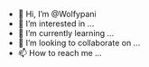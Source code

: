 - 👋 Hi, I’m @Wolfypani
- 👀 I’m interested in ...
- 🌱 I’m currently learning ...
- 💞️ I’m looking to collaborate on ...
- 📫 How to reach me ...

<!---
Wolfypani/Wolfypani is a ✨ special ✨ repository because its `README.md` (this file) appears on your GitHub profile.
You can click the Preview link to take a look at your changes.
--->
